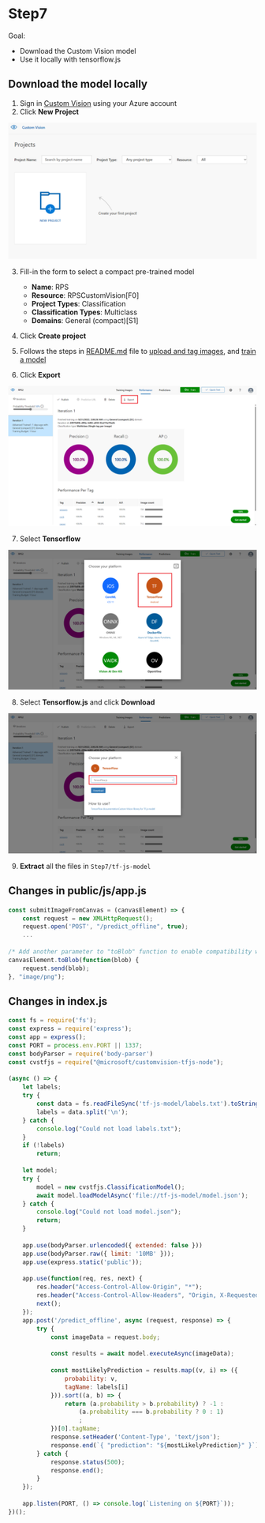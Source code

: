 # Step7
Goal:
* Download the Custom Vision model
* Use it locally with tensorflow.js

## Download the model locally

1. Sign in [Custom Vision](https://www.customvision.ai/) using your Azure account 
2. Click **New Project**

![Click "New Project"](assets/screenshots/0_customvision_projects_blank.PNG)

3. Fill-in the form to select a compact pre-trained model
    - **Name**: RPS
    - **Resource**: RPSCustomVision[F0]
    - **Project Types**: Classification
    - **Classification Types**: Multiclass
    - **Domains**: General (compact)[S1]
   
4. Click **Create project**
5. Follows the steps in [README.md](../README.md) file to [upload and tag images](../README.md#upload-and-tag-images), and [train a model](../README.md#train-a-model)

6. Click **Export**

![Press Export](../assets/screenshots/0_export_model_1.png "Press Export")

7. Select **Tensorflow**

![Select Tensorflow](../assets/screenshots/0_export_model_2.png "Select Tensorflow")

8. Select **Tensorflow.js** and click **Download**

![Select Tensorflow.js and press Download](../assets/screenshots/0_export_model_3.png "Select Tensorflow.js and press Download")

9. **Extract** all the files in `Step7/tf-js-model`

## Changes in public/js/app.js
```javascript
const submitImageFromCanvas = (canvasElement) => {
    const request = new XMLHttpRequest();
    request.open('POST', "/predict_offline", true);
    ...

/* Add another parameter to "toBlob" function to enable compatibility with Tensorflow.js */
canvasElement.toBlob(function(blob) {
    request.send(blob);
}, "image/png");
```

## Changes in index.js
```javascript
const fs = require('fs');
const express = require('express');
const app = express();
const PORT = process.env.PORT || 1337;
const bodyParser = require('body-parser')
const cvstfjs = require("@microsoft/customvision-tfjs-node");

(async () => {
    let labels;
    try {
        const data = fs.readFileSync('tf-js-model/labels.txt').toString();
        labels = data.split('\n');
    } catch {
        console.log("Could not load labels.txt");
    }
    if (!labels)
        return;

    let model;
    try {
        model = new cvstfjs.ClassificationModel();
        await model.loadModelAsync('file://tf-js-model/model.json');
    } catch {
        console.log("Could not load model.json");
        return;
    }

    app.use(bodyParser.urlencoded({ extended: false }))
    app.use(bodyParser.raw({ limit: '10MB' }));
    app.use(express.static('public'));

    app.use(function(req, res, next) {
        res.header("Access-Control-Allow-Origin", "*");
        res.header("Access-Control-Allow-Headers", "Origin, X-Requested-With, Content-Type, Accept");
        next();
    });
    app.post('/predict_offline', async (request, response) => {
        try {
            const imageData = request.body;

            const results = await model.executeAsync(imageData);

            const mostLikelyPrediction = results.map((v, i) => ({
                probability: v,
                tagName: labels[i]
            })).sort((a, b) => {
                return (a.probability > b.probability) ? -1 :
                    (a.probability === b.probability ? 0 : 1)
                    ;
            })[0].tagName;
            response.setHeader('Content-Type', 'text/json');
            response.end(`{ "prediction": "${mostLikelyPrediction}" }`);
        } catch {
            response.status(500);
            response.end();
        }
    });

    app.listen(PORT, () => console.log(`Listening on ${PORT}`));
})();
```
